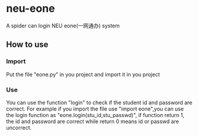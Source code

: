# neu-eone
A spider can login NEU eone(一网通办) system
## How to use
### Import
Put the file "eone.py" in you project and import it in you project
### Use
You can use the function "login" to check if the student id and password are correct.
For example if you import the file use "import eone",you can use the login function as "eone.login(stu_id,stu_passwd)", if function return 1, the id and password are correct while return 0 means id or passwd are uncorrect.
